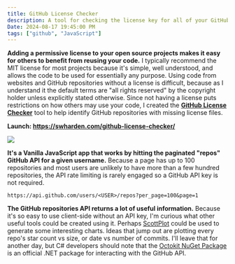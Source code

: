 ```yaml
---
title: GitHub License Checker
description: A tool for checking the license key for all of your GitHub repositories
Date: 2024-08-17 19:45:00 PM
tags: ["github", "JavaScript"]
---
```


**Adding a permissive license to your open source projects makes it easy for others to benefit from reusing your code.** I typically recommend the MIT license for most projects because it's simple, well understood, and allows the code to be used for essentially any purpose. Using code from websites and GitHub repositories without a license is difficult, because as I understand it the default terms are "all rights reserved" by the copyright holder unless explicitly stated otherwise. Since not having a license puts restrictions on how others may use your code, I created the [**GitHub License Checker**](https://swharden.com/github-license-checker/) tool to help identify GitHub repositories with missing license files.

**Launch: https://swharden.com/github-license-checker/**

[![](https://swharden.com/static/2024/08/29/checker.png)](https://swharden.com/github-license-checker/)

**It's a Vanilla JavaScript app that works by hitting the paginated "repos" GitHub API for a given username.** Because a page has up to 100 repositories and most users are unlikely to have more than a few hundred repositories, the API rate limiting is rarely engaged so a GitHub API key is not required.

```
https://api.github.com/users/<USER>/repos?per_page=100&page=1
```

**The GitHub repositories API returns a lot of useful information.** Because it's so easy to use client-side without an API key, I'm curious what other useful tools could be created using it. Perhaps <a href='https://scottplot.net'>ScottPlot</a> could be used to generate some interesting charts. Ideas that jump out are plotting every repo's star count vs size, or date vs number of commits. I'll leave that for another day, but C# developers should note that the [Octokit NuGet Package](https://www.nuget.org/packages/Octokit) is an official .NET package for interacting with the GitHub API.
